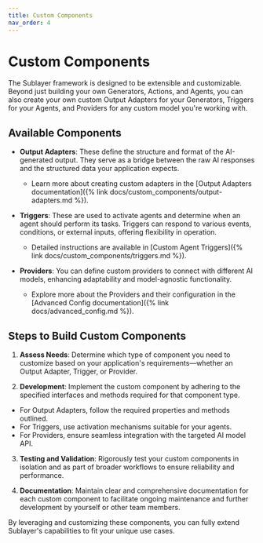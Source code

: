 ```yaml
---
title: Custom Components
nav_order: 4
---
```

# Custom Components

The Sublayer framework is designed to be extensible and customizable. Beyond just building your own Generators, Actions, and Agents, you can also create your own custom Output Adapters for your Generators, Triggers for your Agents, and Providers for any custom model you're working with.

## Available Components

- **Output Adapters**: These define the structure and format of the AI-generated output. They serve as a bridge between the raw AI responses and the structured data your application expects.
  - Learn more about creating custom adapters in the [Output Adapters documentation]({% link docs/custom_components/output-adapters.md %}).

- **Triggers**: These are used to activate agents and determine when an agent should perform its tasks. Triggers can respond to various events, conditions, or external inputs, offering flexibility in operation.
  - Detailed instructions are available in [Custom Agent Triggers]({% link docs/custom_components/triggers.md %}).

- **Providers**: You can define custom providers to connect with different AI models, enhancing adaptability and model-agnostic functionality.
  - Explore more about the Providers and their configuration in the [Advanced Config documentation]({% link docs/advanced_config.md %}).

## Steps to Build Custom Components

1. **Assess Needs**: Determine which type of component you need to customize based on your application's requirements—whether an Output Adapter, Trigger, or Provider.

2. **Development**: Implement the custom component by adhering to the specified interfaces and methods required for that component type.
  - For Output Adapters, follow the required properties and methods outlined.
  - For Triggers, use activation mechanisms suitable for your agents.
  - For Providers, ensure seamless integration with the targeted AI model API.

3. **Testing and Validation**: Rigorously test your custom components in isolation and as part of broader workflows to ensure reliability and performance.

4. **Documentation**: Maintain clear and comprehensive documentation for each custom component to facilitate ongoing maintenance and further development by yourself or other team members.

By leveraging and customizing these components, you can fully extend Sublayer's capabilities to fit your unique use cases.
